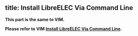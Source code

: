 title: Install LibreELEC Via Command Line
---

**This part is the same to VIM.**

**Please refer to VIM [Install LibreELEC Via Command Line](/vim/CreateLibreELECBootCardViaCLI.html).**



